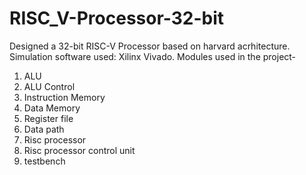 # RISC_V-Processor-32-bit

Designed a 32-bit RISC-V Processor based on harvard acrhitecture. Simulation software used: Xilinx Vivado.
Modules used in the project-

1. ALU
2. ALU Control
3. Instruction Memory
4. Data Memory
5. Register file
6. Data path
7. Risc processor
8. Risc processor control unit
9. testbench

